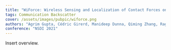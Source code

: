 ```yaml
---
title: "WiForce: Wireless Sensing and Localization of Contact Forces on a Space Continuum"
tags: Communication Backscatter
cover: /assets/images/pubpic/wiforce.png
authors: "Agrim Gupta, Cédric Girerd, Manideep Dunna, Qiming Zhang, Raghav Subbaraman, Tania Morimoto, Dinesh Bharadia"
conference: "NSDI 2021"
---
```


Insert overview.